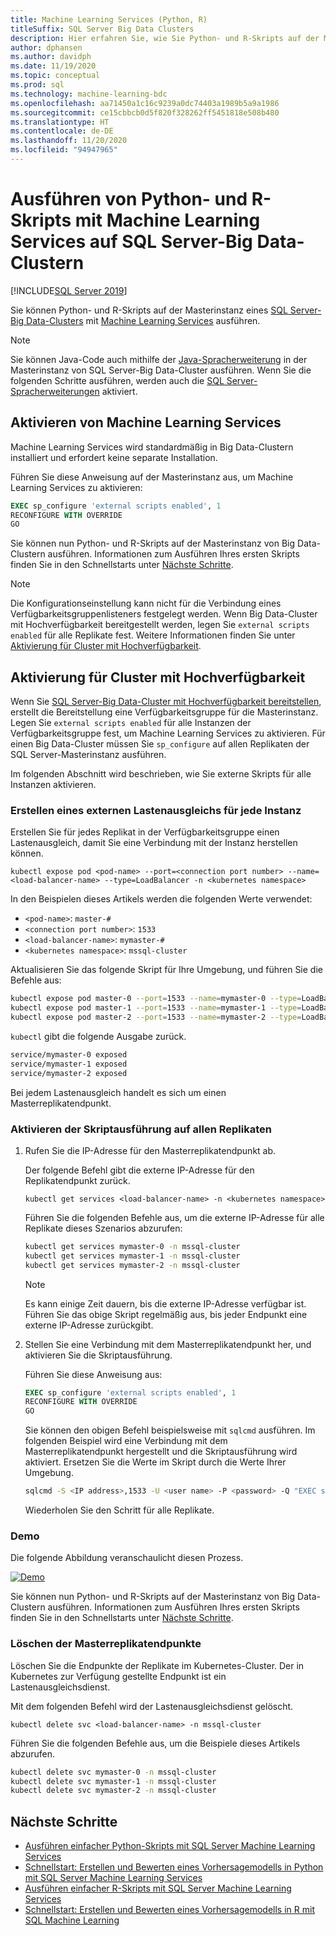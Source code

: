 ```yaml
---
title: Machine Learning Services (Python, R)
titleSuffix: SQL Server Big Data Clusters
description: Hier erfahren Sie, wie Sie Python- und R-Skripts auf der Masterinstanz eines SQL Server-Big Data-Clusters mit Machine Learning Services ausführen können.
author: dphansen
ms.author: davidph
ms.date: 11/19/2020
ms.topic: conceptual
ms.prod: sql
ms.technology: machine-learning-bdc
ms.openlocfilehash: aa71450a1c16c9239a0dc74403a1989b5a9a1986
ms.sourcegitcommit: ce15cbbcb0d5f820f328262ff5451818e508b480
ms.translationtype: HT
ms.contentlocale: de-DE
ms.lasthandoff: 11/20/2020
ms.locfileid: "94947965"
---
```

# <a name="run-python-and-r-scripts-with-machine-learning-services-on-sql-server-big-data-clusters"></a>Ausführen von Python- und R-Skripts mit Machine Learning Services auf SQL Server-Big Data-Clustern

[!INCLUDE[SQL Server 2019](../includes/applies-to-version/sqlserver2019.md)]

Sie können Python- und R-Skripts auf der Masterinstanz eines [SQL Server-Big Data-Clusters](big-data-cluster-overview.md) mit [Machine Learning Services](../machine-learning/index.yml) ausführen.

> [!NOTE]
> Sie können Java-Code auch mithilfe der [Java-Spracherweiterung](../language-extensions/java-overview.md) in der Masterinstanz von SQL Server-Big Data-Cluster ausführen. Wenn Sie die folgenden Schritte ausführen, werden auch die [SQL Server-Spracherweiterungen](../language-extensions/language-extensions-overview.md) aktiviert.

## <a name="enable-machine-learning-services"></a>Aktivieren von Machine Learning Services

Machine Learning Services wird standardmäßig in Big Data-Clustern installiert und erfordert keine separate Installation.

Führen Sie diese Anweisung auf der Masterinstanz aus, um Machine Learning Services zu aktivieren:

```sql
EXEC sp_configure 'external scripts enabled', 1
RECONFIGURE WITH OVERRIDE
GO
```

Sie können nun Python- und R-Skripts auf der Masterinstanz von Big Data-Clustern ausführen. Informationen zum Ausführen Ihres ersten Skripts finden Sie in den Schnellstarts unter [Nächste Schritte](#next-steps).

>[!NOTE]
>Die Konfigurationseinstellung kann nicht für die Verbindung eines Verfügbarkeitsgruppenlisteners festgelegt werden. Wenn Big Data-Cluster mit Hochverfügbarkeit bereitgestellt werden, legen Sie `external scripts enabled` für alle Replikate fest. Weitere Informationen finden Sie unter [Aktivierung für Cluster mit Hochverfügbarkeit](#enable-on-cluster-with-high-availability).

## <a name="enable-on-cluster-with-high-availability"></a>Aktivierung für Cluster mit Hochverfügbarkeit

Wenn Sie [SQL Server-Big Data-Cluster mit Hochverfügbarkeit bereitstellen](deployment-high-availability.md), erstellt die Bereitstellung eine Verfügbarkeitsgruppe für die Masterinstanz. Legen Sie `external scripts enabled` für alle Instanzen der Verfügbarkeitsgruppe fest, um Machine Learning Services zu aktivieren. Für einen Big Data-Cluster müssen Sie `sp_configure` auf allen Replikaten der SQL Server-Masterinstanz ausführen.

Im folgenden Abschnitt wird beschrieben, wie Sie externe Skripts für alle Instanzen aktivieren.

### <a name="create-an-external-load-balancer-for-each-instance"></a>Erstellen eines externen Lastenausgleichs für jede Instanz

Erstellen Sie für jedes Replikat in der Verfügbarkeitsgruppe einen Lastenausgleich, damit Sie eine Verbindung mit der Instanz herstellen können. 

`kubectl expose pod <pod-name> --port=<connection port number> --name=<load-balancer-name> --type=LoadBalancer -n <kubernetes namespace>`

In den Beispielen dieses Artikels werden die folgenden Werte verwendet:

- `<pod-name>`: `master-#`
- `<connection port number>`: `1533`
- `<load-balancer-name>`: `mymaster-#`
- `<kubernetes namespace>`: `mssql-cluster`

Aktualisieren Sie das folgende Skript für Ihre Umgebung, und führen Sie die Befehle aus:

```bash
kubectl expose pod master-0 --port=1533 --name=mymaster-0 --type=LoadBalancer -n mssql-cluster 
kubectl expose pod master-1 --port=1533 --name=mymaster-1 --type=LoadBalancer -n mssql-cluster
kubectl expose pod master-2 --port=1533 --name=mymaster-2 --type=LoadBalancer -n mssql-cluster 
```

`kubectl` gibt die folgende Ausgabe zurück.

```bash
service/mymaster-0 exposed
service/mymaster-1 exposed
service/mymaster-2 exposed
```

Bei jedem Lastenausgleich handelt es sich um einen Masterreplikatendpunkt.

### <a name="enable-script-execution-on-each-replica"></a>Aktivieren der Skriptausführung auf allen Replikaten

1. Rufen Sie die IP-Adresse für den Masterreplikatendpunkt ab.

   Der folgende Befehl gibt die externe IP-Adresse für den Replikatendpunkt zurück. 

   `kubectl get services <load-balancer-name> -n <kubernetes namespace>`

   Führen Sie die folgenden Befehle aus, um die externe IP-Adresse für alle Replikate dieses Szenarios abzurufen:

   ```bash
   kubectl get services mymaster-0 -n mssql-cluster
   kubectl get services mymaster-1 -n mssql-cluster
   kubectl get services mymaster-2 -n mssql-cluster
   ```

   >[!NOTE]
   > Es kann einige Zeit dauern, bis die externe IP-Adresse verfügbar ist. Führen Sie das obige Skript regelmäßig aus, bis jeder Endpunkt eine externe IP-Adresse zurückgibt.

1. Stellen Sie eine Verbindung mit dem Masterreplikatendpunkt her, und aktivieren Sie die Skriptausführung.

    Führen Sie diese Anweisung aus:

    ```sql
    EXEC sp_configure 'external scripts enabled', 1
    RECONFIGURE WITH OVERRIDE
    GO
    ```

   Sie können den obigen Befehl beispielsweise mit `sqlcmd` ausführen. Im folgenden Beispiel wird eine Verbindung mit dem Masterreplikatendpunkt hergestellt und die Skriptausführung wird aktiviert. Ersetzen Sie die Werte im Skript durch die Werte Ihrer Umgebung.

   ```bash
   sqlcmd -S <IP address>,1533 -U <user name> -P <password> -Q "EXEC sp_configure 'external scripts enabled', 1; RECONFIGURE WITH OVERRIDE;"
   ```

   Wiederholen Sie den Schritt für alle Replikate.

### <a name="demonstration"></a>Demo

Die folgende Abbildung veranschaulicht diesen Prozess.

[![Demo](media/machine-learning-services/example-kube-enable-scripts.png "Veranschaulichung der Featureaktivierung in Kubernetes")](media/machine-learning-services/example-kube-enable-scripts.png#lightbox)

Sie können nun Python- und R-Skripts auf der Masterinstanz von Big Data-Clustern ausführen. Informationen zum Ausführen Ihres ersten Skripts finden Sie in den Schnellstarts unter [Nächste Schritte](#next-steps).

### <a name="delete-the-master-replica-endpoints"></a>Löschen der Masterreplikatendpunkte

Löschen Sie die Endpunkte der Replikate im Kubernetes-Cluster. Der in Kubernetes zur Verfügung gestellte Endpunkt ist ein Lastenausgleichsdienst.

Mit dem folgenden Befehl wird der Lastenausgleichsdienst gelöscht.

`kubectl delete svc <load-balancer-name> -n mssql-cluster`

Führen Sie die folgenden Befehle aus, um die Beispiele dieses Artikels abzurufen.

```bash
kubectl delete svc mymaster-0 -n mssql-cluster
kubectl delete svc mymaster-1 -n mssql-cluster
kubectl delete svc mymaster-2 -n mssql-cluster
```

## <a name="next-steps"></a>Nächste Schritte

+ [Ausführen einfacher Python-Skripts mit SQL Server Machine Learning Services](../machine-learning/tutorials/quickstart-python-create-script.md?toc=/sql/toc.json)
+ [Schnellstart: Erstellen und Bewerten eines Vorhersagemodells in Python mit SQL Server Machine Learning Services](../machine-learning/tutorials/quickstart-python-train-score-model.md?toc=/sql/toc.json)
+ [Ausführen einfacher R-Skripts mit SQL Server Machine Learning Services](../machine-learning/tutorials/quickstart-r-create-script.md?toc=/sql/toc.json)
+ [Schnellstart: Erstellen und Bewerten eines Vorhersagemodells in R mit SQL Machine Learning](../machine-learning/tutorials/quickstart-r-train-score-model.md?toc=/sql/toc.json)
